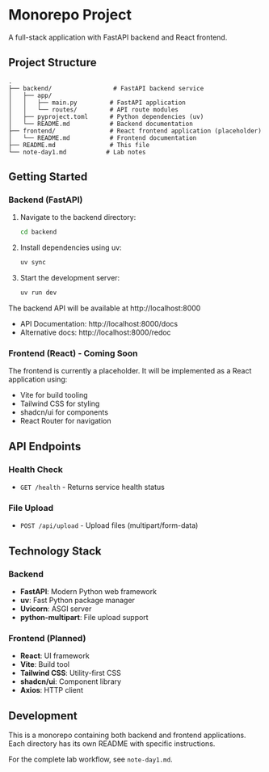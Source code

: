 # Monorepo Project

A full-stack application with FastAPI backend and React frontend.

## Project Structure

```
.
├── backend/                 # FastAPI backend service
│   ├── app/
│   │   ├── main.py         # FastAPI application
│   │   └── routes/         # API route modules
│   ├── pyproject.toml      # Python dependencies (uv)
│   └── README.md           # Backend documentation
├── frontend/               # React frontend application (placeholder)
│   └── README.md           # Frontend documentation
├── README.md               # This file
└── note-day1.md           # Lab notes
```

## Getting Started

### Backend (FastAPI)

1. Navigate to the backend directory:
   ```bash
   cd backend
   ```

2. Install dependencies using uv:
   ```bash
   uv sync
   ```

3. Start the development server:
   ```bash
   uv run dev
   ```

The backend API will be available at http://localhost:8000

- API Documentation: http://localhost:8000/docs
- Alternative docs: http://localhost:8000/redoc

### Frontend (React) - Coming Soon

The frontend is currently a placeholder. It will be implemented as a React application using:
- Vite for build tooling
- Tailwind CSS for styling
- shadcn/ui for components
- React Router for navigation

## API Endpoints

### Health Check
- `GET /health` - Returns service health status

### File Upload
- `POST /api/upload` - Upload files (multipart/form-data)

## Technology Stack

### Backend
- **FastAPI**: Modern Python web framework
- **uv**: Fast Python package manager
- **Uvicorn**: ASGI server
- **python-multipart**: File upload support

### Frontend (Planned)
- **React**: UI framework
- **Vite**: Build tool
- **Tailwind CSS**: Utility-first CSS
- **shadcn/ui**: Component library
- **Axios**: HTTP client

## Development

This is a monorepo containing both backend and frontend applications. Each directory has its own README with specific instructions.

For the complete lab workflow, see `note-day1.md`.